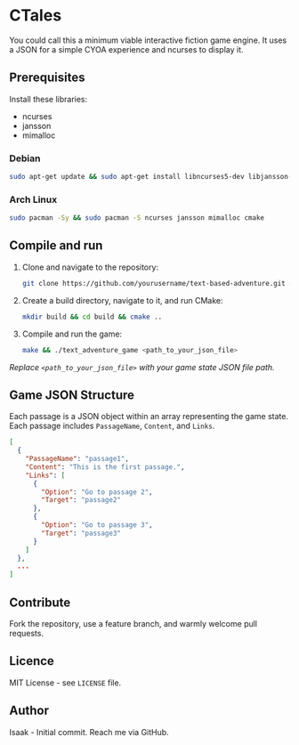 # CTales

You could call this a minimum viable interactive fiction game engine. It uses a JSON for a simple CYOA experience and ncurses to display it.

## Prerequisites

Install these libraries:

- ncurses
- jansson
- mimalloc

### Debian

```bash
sudo apt-get update && sudo apt-get install libncurses5-dev libjansson-dev libmimalloc-dev cmake
```

### Arch Linux

```bash
sudo pacman -Sy && sudo pacman -S ncurses jansson mimalloc cmake
```


## Compile and run

1. Clone and navigate to the repository:

    ```bash
    git clone https://github.com/yourusername/text-based-adventure.git && cd text-based-adventure
    ```

2. Create a build directory, navigate to it, and run CMake:

    ```bash
    mkdir build && cd build && cmake ..
    ```

3. Compile and run the game:

    ```bash
    make && ./text_adventure_game <path_to_your_json_file>
    ```

*Replace `<path_to_your_json_file>` with your game state JSON file path.*

## Game JSON Structure

Each passage is a JSON object within an array representing the game state. Each passage includes `PassageName`, `Content`, and `Links`.

```json
[
  {
    "PassageName": "passage1",
    "Content": "This is the first passage.",
    "Links": [
      {
        "Option": "Go to passage 2",
        "Target": "passage2"
      },
      {
        "Option": "Go to passage 3",
        "Target": "passage3"
      }
    ]
  }, 
  ...
]
```

## Contribute

Fork the repository, use a feature branch, and warmly welcome pull requests.

## Licence

MIT License - see `LICENSE` file.

## Author

Isaak - Initial commit. Reach me via GitHub.